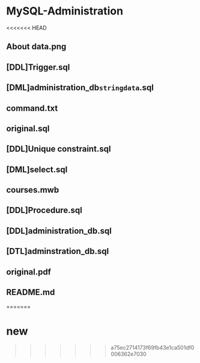 # MySQL-Administration

<<<<<<< HEAD
## About data.png				

## [DDL]Trigger.sql	

## [DML]administration_db`stringdata`.sql	

## command.txt			

## original.sql

## [DDL]Unique constraint.sql		

## [DML]select.sql 

## courses.mwb

## [DDL]Procedure.sql			

## [DDL]administration_db.sql		

## [DTL]adminstration_db.sql		

## original.pdf

## README.md
=======
# new
>>>>>>> a75ec2714173f69fb43e1ca501df0006362e7030
